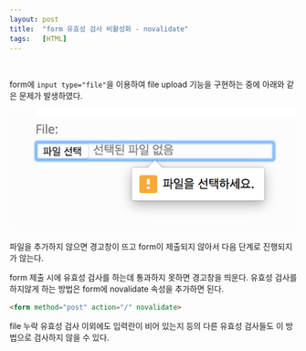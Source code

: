 ```yaml
---
layout: post
title:  "form 유효성 검사 비활성화 - novalidate"
tags:   [HTML]
---
```


<br>  

form에 `input type="file"`을 이용하여 file upload 기능을 구현하는 중에 아래와 같은 문제가 발생하였다.  

![novalidate](/images/novalidate/novalidate.png)  

파일을 추가하지 않으면 경고창이 뜨고 form이 제출되지 않아서 다음 단계로 진행되지가 않는다.  

form 제출 시에 유효성 검사를 하는데 통과하지 못하면 경고창을 띄운다. 유효성 검사를 하지않게 하는 방법은 form에 novalidate 속성을 추가하면 된다.   

```html
<form method="post" action="/" novalidate>
```  

file 누락 유효성 검사 이외에도 입력란이 비어 있는지 등의 다른 유효성 검사들도 이 방법으로 검사하지 않을 수 있다.  
